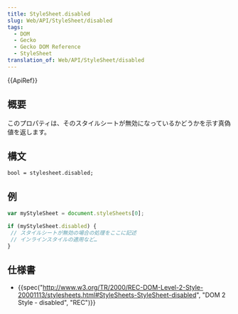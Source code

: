 ```yaml
---
title: StyleSheet.disabled
slug: Web/API/StyleSheet/disabled
tags:
  - DOM
  - Gecko
  - Gecko DOM Reference
  - StyleSheet
translation_of: Web/API/StyleSheet/disabled
---
```

{{ApiRef}}

## 概要

このプロパティは、そのスタイルシートが無効になっているかどうかを示す真偽値を返します。

## 構文

    bool = stylesheet.disabled;

## 例

```js
var myStyleSheet = document.styleSheets[0];

if (myStyleSheet.disabled) {
 // スタイルシートが無効の場合の処理をここに記述
 // インラインスタイルの適用など…
}
```

## 仕様書

- {{spec("http://www.w3.org/TR/2000/REC-DOM-Level-2-Style-20001113/stylesheets.html#StyleSheets-StyleSheet-disabled", "DOM 2 Style - disabled", "REC")}}
